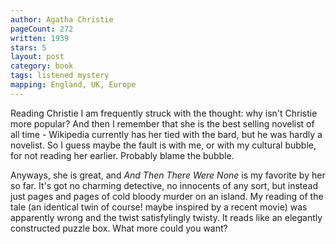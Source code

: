```yaml
---
author: Agatha Christie
pageCount: 272
written: 1939
stars: 5
layout: post
category: book
tags: listened mystery
mapping: England, UK, Europe
---
```


Reading Christie I am frequently struck with the thought: why isn't Christie more popular? And then I remember that she is the best selling novelist of all time - Wikipedia currently has her tied with the bard, but he was hardly a novelist. So I guess maybe the fault is with me, or with my cultural bubble, for not reading her earlier. Probably blame the bubble.

Anyways, she is great, and _And Then There Were None_ is my favorite by her so far. It's got no charming detective, no innocents of any sort, but instead just pages and pages of cold bloody murder on an island. My reading of the tale (an identical twin of course! maybe inspired by a recent movie) was apparently wrong and the twist satisfylingly twisty. It reads like an elegantly constructed puzzle box. What more could you want?
